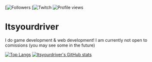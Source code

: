 

[![Followers](https://img.shields.io/github/followers/itsyourdriver?style=social)
[![Twitch](https://img.shields.io/twitch/status/itsyourdriver_?style=social)
![Profile views](https://gpvc.arturio.dev/Itsyourdriver)

# Itsyourdriver
I do game development & web development! I am currently not open to comissions (you may see some in the future)





[![Top Langs](https://github-readme-stats.vercel.app/api/top-langs/?username=Itsyourdriver)](https://github.com/anuraghazra/github-readme-stats)
[![Itsyourdriver's GitHub stats](https://github-readme-stats.vercel.app/api?username=Itsyourdriver)](https://github.com/anuraghazra/github-readme-stats)
